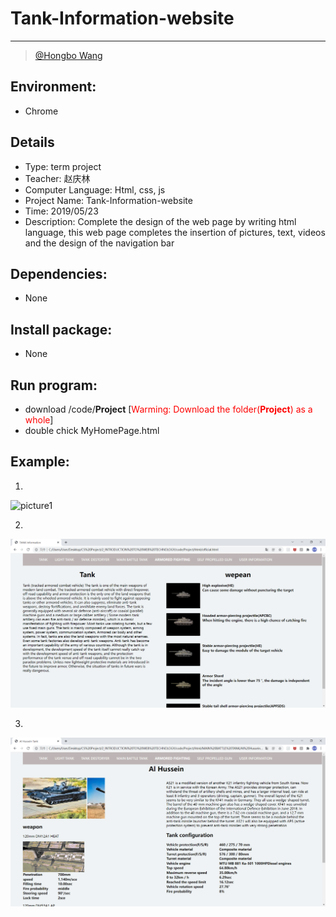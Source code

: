 # **Tank-Information-website**

-----

>[@Hongbo Wang ](https://github.com/BOBWang1117)
>
>  

## **Environment:**

- Chrome


## **Details**

- Type: term project
- Teacher: 赵庆林
- Computer Language: Html, css, js
- Project Name: Tank-Information-website
- Time: 2019/05/23
- Description: Complete the design of the web page by writing html language, this web page completes the insertion of pictures, text, videos and the design of the navigation bar

## **Dependencies:** 

- None



## **Install package:**

- None




## **Run program:**

- download /code/**Project** [<font color=red>Warming: Download the folder(**Project**) as a whole</font>]
- double chick MyHomePage.html



## **Example:**

1. 
![picture1](./picture/1.PNG)

   

2. 
![picture1](./picture/2.PNG)

   

3. 
![picture1](./picture/3.PNG)


